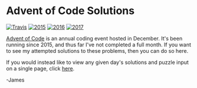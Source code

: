# Advent of Code Solutions
[![Travis](https://img.shields.io/travis/JamesMCo/Advent-Of-Code/master.svg)](https://travis-ci.org/JamesMCo/Advent-Of-Code) [![2015](https://img.shields.io/badge/2015-10/25-orange.svg)](https://mrjamesco.uk/Advent-Of-Code#2015) [![2016](https://img.shields.io/badge/2016-14/25-orange.svg)](https://mrjamesco.uk/Advent-Of-Code#2016) [![2017](https://img.shields.io/badge/2017-21/21-yellow.svg)](https://mrjamesco.uk/Advent-Of-Code#2017)

[Advent of Code](http://adventofcode.com) is an annual coding event hosted in December. It's been running since 2015, and thus far I've not completed a full month. If you want to see my attempted solutions to these problems, then you can do so here.

If you would instead like to view any given day's solutions and puzzle input on a single page, click [here](https://mrjamesco.uk/Advent-Of-Code).

-James
